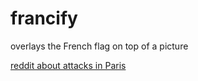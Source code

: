 # francify
overlays the French flag on top of a picture

[reddit about attacks in Paris](https://www.reddit.com/r/announcements/comments/3sqxbb/france/)